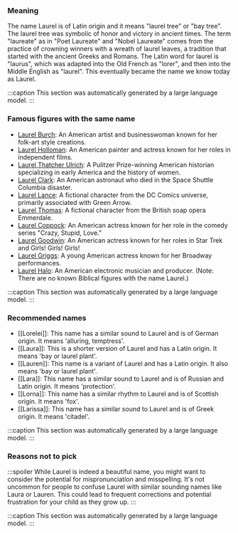 ### Meaning
The name Laurel is of Latin origin and it means "laurel tree" or "bay tree". The laurel tree was symbolic of honor and victory in ancient times. The term "laureate" as in "Poet Laureate" and "Nobel Laureate" comes from the practice of crowning winners with a wreath of laurel leaves, a tradition that started with the ancient Greeks and Romans. The Latin word for laurel is "laurus", which was adapted into the Old French as "lorer", and then into the Middle English as "laurel". This eventually became the name we know today as Laurel.

:::caption
This section was automatically generated by a large language model.
:::

### Famous figures with the same name
- [Laurel Burch](https://en.wikipedia.org/wiki/Laurel_Burch): An American artist and businesswoman known for her folk-art style creations.
- [Laurel Holloman](https://en.wikipedia.org/wiki/Laurel_Holloman): An American painter and actress known for her roles in independent films.
- [Laurel Thatcher Ulrich](https://en.wikipedia.org/wiki/Laurel_Thatcher_Ulrich): A Pulitzer Prize-winning American historian specializing in early America and the history of women.
- [Laurel Clark](https://en.wikipedia.org/wiki/Laurel_Clark): An American astronaut who died in the Space Shuttle Columbia disaster.
- [Laurel Lance](https://en.wikipedia.org/wiki/Laurel_Lance): A fictional character from the DC Comics universe, primarily associated with Green Arrow.
- [Laurel Thomas](https://en.wikipedia.org/wiki/Laurel_Thomas): A fictional character from the British soap opera Emmerdale.
- [Laurel Coppock](https://en.wikipedia.org/wiki/Laurel_Coppock): An American actress known for her role in the comedy series "Crazy, Stupid, Love."
- [Laurel Goodwin](https://en.wikipedia.org/wiki/Laurel_Goodwin): An American actress known for her roles in Star Trek and Girls! Girls! Girls!
- [Laurel Griggs](https://en.wikipedia.org/wiki/Laurel_Griggs): A young American actress known for her Broadway performances.
- [Laurel Halo](https://en.wikipedia.org/wiki/Laurel_Halo): An American electronic musician and producer.
(Note: There are no known Biblical figures with the name Laurel.)

:::caption
This section was automatically generated by a large language model.
:::

### Recommended names
- [[Lorelei]]: This name has a similar sound to Laurel and is of German origin. It means 'alluring, temptress'.
- [[Laura]]: This is a shorter version of Laurel and has a Latin origin. It means 'bay or laurel plant'.
- [[Lauren]]: This name is a variant of Laurel and has a Latin origin. It also means 'bay or laurel plant'.
- [[Lara]]: This name has a similar sound to Laurel and is of Russian and Latin origin. It means 'protection'.
- [[Lorna]]: This name has a similar rhythm to Laurel and is of Scottish origin. It means 'fox'.
- [[Larissa]]: This name has a similar sound to Laurel and is of Greek origin. It means 'citadel'.

:::caption
This section was automatically generated by a large language model.
:::

### Reasons not to pick
:::spoiler
While Laurel is indeed a beautiful name, you might want to consider the potential for mispronunciation and misspelling. It's not uncommon for people to confuse Laurel with similar sounding names like Laura or Lauren. This could lead to frequent corrections and potential frustration for your child as they grow up.
:::

:::caption
This section was automatically generated by a large language model.
:::